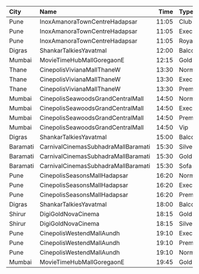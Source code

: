 | City     | Name                                |  Time | Type      | Price | Capacity | Booked |
| :------- | :---------------------------------- | ----: | :-------- | ----: | -------: | -----: |
| Pune     | InoxAmanoraTownCentreHadapsar       | 11:05 | Club      |  112₹ |      103 |      0 |
| Pune     | InoxAmanoraTownCentreHadapsar       | 11:05 | Executive |  112₹ |       18 |      0 |
| Pune     | InoxAmanoraTownCentreHadapsar       | 11:05 | Royale    |  190₹ |        4 |      0 |
| Digras   | ShankarTalkiesYavatmal              | 12:00 | Balcony   |  120₹ |       50 |     50 |
| Mumbai   | MovieTimeHubMallGoregaonE           | 12:15 | Gold      |  130₹ |       98 |     10 |
| Thane    | CinepolisVivianaMallThaneW          | 13:30 | Normal    |  170₹ |       27 |     14 |
| Thane    | CinepolisVivianaMallThaneW          | 13:30 | Executive |  170₹ |      104 |     52 |
| Thane    | CinepolisVivianaMallThaneW          | 13:30 | Premium   |  170₹ |       46 |     27 |
| Mumbai   | CinepolisSeawoodsGrandCentralMall   | 14:50 | Normal    |  150₹ |       23 |      0 |
| Mumbai   | CinepolisSeawoodsGrandCentralMall   | 14:50 | Executive |  150₹ |       35 |      6 |
| Mumbai   | CinepolisSeawoodsGrandCentralMall   | 14:50 | Premium   |  150₹ |       28 |     17 |
| Mumbai   | CinepolisSeawoodsGrandCentralMall   | 14:50 | Vip       |  250₹ |        7 |      2 |
| Digras   | ShankarTalkiesYavatmal              | 15:00 | Balcony   |  120₹ |       50 |     50 |
| Baramati | CarnivalCinemasSubhadraMallBaramati | 15:30 | Silver    |  150₹ |       42 |     21 |
| Baramati | CarnivalCinemasSubhadraMallBaramati | 15:30 | Gold      |  150₹ |      128 |     66 |
| Baramati | CarnivalCinemasSubhadraMallBaramati | 15:30 | Sofa      |  180₹ |       17 |      9 |
| Pune     | CinepolisSeasonsMallHadapsar        | 16:20 | Normal    |  150₹ |       14 |      0 |
| Pune     | CinepolisSeasonsMallHadapsar        | 16:20 | Executive |  150₹ |       49 |     10 |
| Pune     | CinepolisSeasonsMallHadapsar        | 16:20 | Premium   |  170₹ |       15 |     12 |
| Digras   | ShankarTalkiesYavatmal              | 18:00 | Balcony   |  120₹ |       50 |     50 |
| Shirur   | DigiGoldNovaCinema                  | 18:15 | Gold      |  150₹ |      100 |      0 |
| Shirur   | DigiGoldNovaCinema                  | 18:15 | Silver    |  130₹ |      100 |      0 |
| Pune     | CinepolisWestendMallAundh           | 19:10 | Executive |  200₹ |       38 |      7 |
| Pune     | CinepolisWestendMallAundh           | 19:10 | Premium   |  200₹ |       25 |     21 |
| Pune     | CinepolisWestendMallAundh           | 19:10 | Normal    |  200₹ |       11 |      0 |
| Mumbai   | MovieTimeHubMallGoregaonE           | 19:45 | Gold      |  160₹ |      196 |    108 |